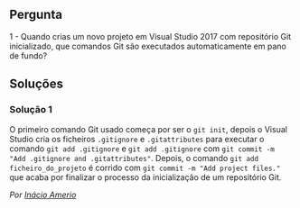 ## Pergunta

1 - Quando crias um novo projeto em Visual Studio 2017 com repositório Git
inicializado, que comandos Git são executados automaticamente em pano de fundo?

## Soluções

### Solução 1

O primeiro comando Git usado começa por ser o `git init`, depois o Visual Studio
cria os ficheiros `.gitignore` e `.gitattributes` para executar o comando
`git add .gitignore` e `git add .gitignore` com
`git commit -m "Add .gitignore and .gitattributes"`. Depois, o comando
`git add ficheiro_do_projeto` é corrido com `git commit -m "Add project files."`
que acaba por finalizar o processo da inicialização de um repositório Git.

*Por [Inácio Amerio](https://github.com/fpthefluffypawed)*
